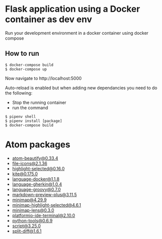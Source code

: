 # Flask application using a Docker container as dev env
Run your development environment in a docker container using docker compose

## How to run ##

````
$ docker-compose build
$ docker-compose up
````

Now navigate to http://localhost:5000

Auto-reload is enabled but when adding new dependancies you need to do the following:

* Stop the running container
* run the command

````
$ pipenv shell
$ pipenv install [package]
$ docker-compose build
````

# Atom packages
*  atom-beautify@0.33.4
*  file-icons@2.1.36
*  highlight-selected@0.16.0
*  kite@0.175.0
*  language-docker@1.1.8
*  language-gherkin@1.0.4
*  language-groovy@0.7.0
*  markdown-preview-plus@3.11.5
*  minimap@4.29.9
*  minimap-highlight-selected@4.6.1
*  minimap-lens@0.3.0
*  platformio-ide-terminal@2.10.0
*  python-tools@0.6.9
*  script@3.25.0
*  split-diff@1.6.1
